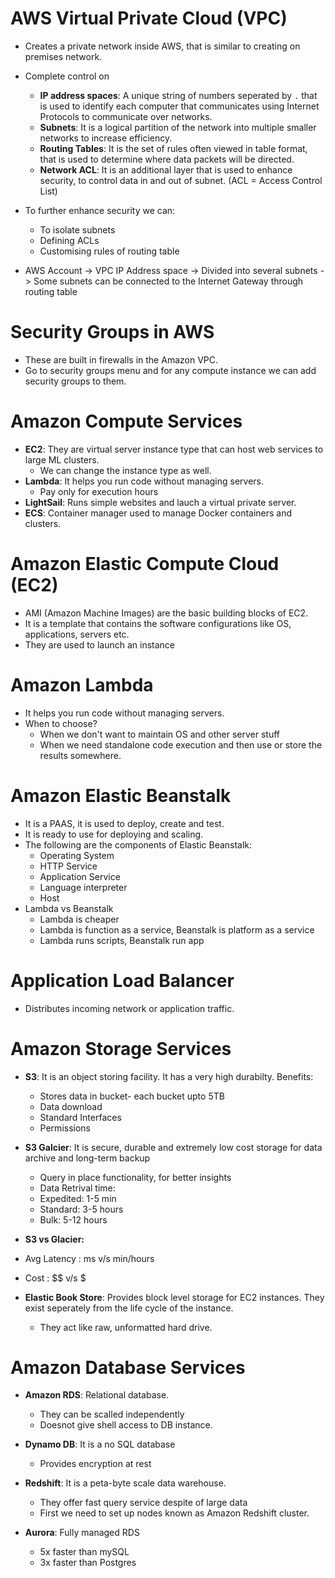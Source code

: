 # AWS Virtual Private Cloud (VPC)

- Creates a private network inside AWS, that is similar to creating on premises network. 
- Complete control on 
  - **IP address spaces**: A unique string of numbers seperated by `.` that is used to identify each computer that communicates using 
    Internet Protocols to communicate over networks. 
  - **Subnets**: It is a logical partition of the network into multiple smaller networks to increase efficiency. 
  - **Routing Tables**: It is the set of rules often viewed in table format, that is used to determine where data packets will be directed. 
  - **Network ACL**: It is an additional layer that is used to enhance security, to control data in and out of subnet. (ACL = Access Control List)
  
- To further enhance security we can:
  - To isolate subnets 
  - Defining ACLs
  - Customising rules of routing table 

- AWS Account -> VPC IP Address space -> Divided into several subnets 
  -> Some subnets can be connected to the Internet Gateway through routing table 
  
# Security Groups in AWS 

- These are built in firewalls in the Amazon VPC. 
- Go to security groups menu and for any compute instance we can add security groups to them. 

# Amazon Compute Services
- **EC2**: They are virtual server instance type that can host web services to large ML clusters.
  - We can change the instance type as well.  
- **Lambda**: It helps you run code without managing servers.
  - Pay only for execution hours 
- **LightSail**: Runs simple websites and lauch a virtual private server. 
- **ECS**: Container manager used to manage Docker containers and clusters. 

# Amazon Elastic Compute Cloud (EC2)
- AMI (Amazon Machine Images) are the basic building blocks of EC2. 
- It is a template that contains the software configurations like OS, applications, servers etc. 
- They are used to launch an instance  

# Amazon Lambda
- It helps you run code without managing servers.
- When to choose?
  - When we don't want to maintain OS and other server stuff
  - When we need standalone code execution and then use or store the results somewhere. 

# Amazon Elastic Beanstalk 
- It is a PAAS, it is used to deploy, create and test. 
- It is ready to use for deploying and scaling. 
- The following are the components of Elastic Beanstalk:
  - Operating System 
  - HTTP Service 
  - Application Service
  - Language interpreter
  - Host
- Lambda vs Beanstalk
  - Lambda is cheaper 
  - Lambda is function as a service, Beanstalk is platform as a service 
  - Lambda runs scripts, Beanstalk run app  

# Application Load Balancer 
- Distributes incoming network or application traffic. 

# Amazon Storage Services 
- **S3**: It is an object storing facility. It has a very high durabilty. Benefits:
  - Stores data in bucket- each bucket upto 5TB
  - Data download 
  - Standard Interfaces 
  - Permissions 
  
- **S3 Galcier**: It is secure, durable and extremely low cost storage for data archive and long-term backup
  - Query in place functionality, for better insights
  - Data Retrival time: 
   -  Expedited: 1-5 min
   -  Standard: 3-5 hours
   -  Bulk: 5-12 hours
   
-  **S3 vs Glacier:**
  - Avg Latency : ms v/s min/hours
  - Cost : $$ v/s $

- **Elastic Book Store**: Provides block level storage for EC2 instances. They exist seperately from the life cycle of the instance.
  - They act like raw, unformatted hard drive. 


# Amazon Database Services 

- **Amazon RDS**: Relational database. 
  - They can be scalled independently
  - Doesnot give shell access to DB instance. 
  
- **Dynamo DB**:  It is a no SQL database
  - Provides encryption at rest  

- **Redshift**: It is a peta-byte scale data warehouse. 
  - They offer fast query service despite of large data
  - First we need to set up nodes known as Amazon Redshift cluster.

- **Aurora**: Fully managed RDS
  - 5x faster than mySQL
  - 3x faster than Postgres
  
 
